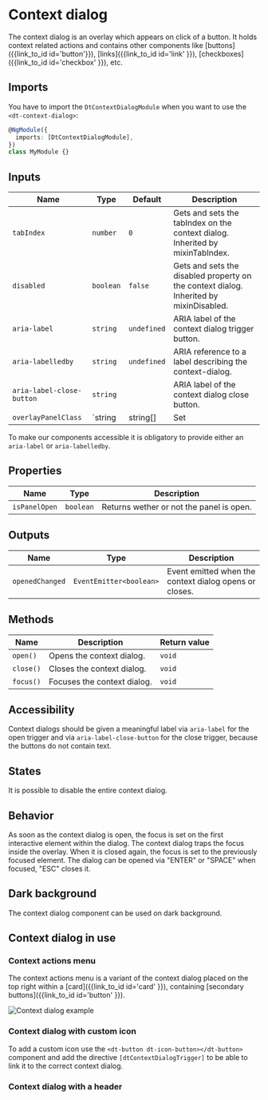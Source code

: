 # Context dialog

The context dialog is an overlay which appears on click of a button. It holds
context related actions and contains other components like
[buttons]({{link_to_id id='button'}}), [links]({{link_to_id id='link' }}),
[checkboxes]({{link_to_id id='checkbox' }}), etc.

<ba-live-example name="ContextDialogDefaultExample"></ba-live-example>

## Imports

You have to import the `DtContextDialogModule` when you want to use the
`<dt-context-dialog>`:

```typescript
@NgModule({
  imports: [DtContextDialogModule],
})
class MyModule {}
```

## Inputs

| Name                      | Type                                                       | Default     | Description                                                                                             |
| ------------------------- | ---------------------------------------------------------- | ----------- | ------------------------------------------------------------------------------------------------------- |
| `tabIndex`                | `number`                                                   | `0`         | Gets and sets the tabIndex on the context dialog. Inherited by mixinTabIndex.                           |
| `disabled`                | `boolean`                                                  | `false`     | Gets and sets the disabled property on the context dialog. Inherited by mixinDisabled.                  |
| `aria-label`              | `string`                                                   | `undefined` | ARIA label of the context dialog trigger button.                                                        |
| `aria-labelledby`         | `string`                                                   | `undefined` | ARIA reference to a label describing the context-dialog.                                                |
| `aria-label-close-button` | `string`                                                   |             | ARIA label of the context dialog close button.                                                          |
| `overlayPanelClass`       | `string | string[] | Set<string> | { [key: string]: any }` |             | Custom css classes to add to the overlay panel element. Can be used to scope styling within the overlay |

To make our components accessible it is obligatory to provide either an
`aria-label` or `aria-labelledby`.

## Properties

| Name          | Type      | Description                              |
| ------------- | --------- | ---------------------------------------- |
| `isPanelOpen` | `boolean` | Returns wether or not the panel is open. |

## Outputs

| Name            | Type                    | Description                                            |
| --------------- | ----------------------- | ------------------------------------------------------ |
| `openedChanged` | `EventEmitter<boolean>` | Event emitted when the context dialog opens or closes. |

## Methods

| Name      | Description                 | Return value |
| --------- | --------------------------- | ------------ |
| `open()`  | Opens the context dialog.   | `void`       |
| `close()` | Closes the context dialog.  | `void`       |
| `focus()` | Focuses the context dialog. | `void`       |

## Accessibility

Context dialogs should be given a meaningful label via `aria-label` for the open
trigger and via `aria-label-close-button` for the close trigger, because the
buttons do not contain text.

## States

It is possible to disable the entire context dialog.

<ba-live-example name="ContextDialogInteractiveExample"></ba-live-example>

## Behavior

As soon as the context dialog is open, the focus is set on the first interactive
element within the dialog. The context dialog traps the focus inside the
overlay. When it is closed again, the focus is set to the previously focused
element. The dialog can be opened via "ENTER" or "SPACE" when focused, "ESC"
closes it.

<ba-live-example name="ContextDialogPreviousFocusExample"></ba-live-example>

## Dark background

The context dialog component can be used on dark background.

<ba-live-example name="ContextDialogDarkExample" themedark="true"></ba-live-example>

## Context dialog in use

### Context actions menu

The context actions menu is a variant of the context dialog placed on the top
right within a [card]({{link_to_id id='card' }}), containing [secondary
buttons]({{link_to_id id='button' }}).

![Context dialog example](https://d24pvdz4mvzd04.cloudfront.net/test/context-dialog-example-100-4075494172.png)

### Context dialog with custom icon

To add a custom icon use the `<dt-button dt-icon-button></dt-button>` component
and add the directive `[dtContextDialogTrigger]` to be able to link it to the
correct context dialog.

<ba-live-example name="ContextDialogCustomIconExample"></ba-live-example>

### Context dialog with a header

<ba-live-example name="ContextDialogHeaderExample"></ba-live-example>
